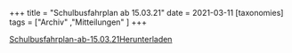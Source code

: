 +++
title = "Schulbusfahrplan ab 15.03.21"
date = 2021-03-11
[taxonomies]
tags = ["Archiv" ,"Mitteilungen" ]
+++

[Schulbusfahrplan-ab-15.03.21](https://volksschule-partenkirchen.de/wp-content/uploads/Schulbusfahrplan-ab-15.03.21.pdf)[Herunterladen](https://volksschule-partenkirchen.de/wp-content/uploads/Schulbusfahrplan-ab-15.03.21.pdf)
